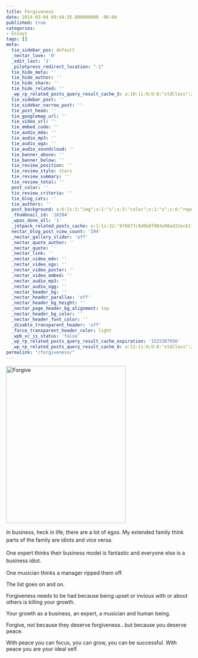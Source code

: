```yaml
---
title: Forgiveness
date: 2014-03-04 09:44:35.000000000 -06:00
published: true
categories:
- Essays
tags: []
meta:
  tie_sidebar_pos: default
  _nectar_love: '0'
  _edit_last: '1'
  _pilotpress_redirect_location: "-1"
  tie_hide_meta: ''
  tie_hide_author: ''
  tie_hide_share: ''
  tie_hide_related: ''
  _wp_rp_related_posts_query_result_cache_5: a:10:{i:0;O:8:"stdClass":2:{s:7:"post_id";s:3:"350";s:5:"score";s:17:"37.25693427236652";}i:1;O:8:"stdClass":2:{s:7:"post_id";s:4:"6678";s:5:"score";s:18:"10.494982275724464";}i:2;O:8:"stdClass":2:{s:7:"post_id";s:4:"2271";s:5:"score";s:18:"10.494982275724464";}i:3;O:8:"stdClass":2:{s:7:"post_id";s:4:"4056";s:5:"score";s:18:"10.177772215322994";}i:4;O:8:"stdClass":2:{s:7:"post_id";s:4:"4593";s:5:"score";s:17:"9.684052059459944";}i:5;O:8:"stdClass":2:{s:7:"post_id";s:2:"39";s:5:"score";s:17:"9.684052059459944";}i:6;O:8:"stdClass":2:{s:7:"post_id";s:4:"2283";s:5:"score";s:17:"8.588772865730721";}i:7;O:8:"stdClass":2:{s:7:"post_id";s:2:"61";s:5:"score";s:17:"8.546666048202527";}i:8;O:8:"stdClass":2:{s:7:"post_id";s:4:"1438";s:5:"score";s:15:"7.7778426494662";}i:9;O:8:"stdClass":2:{s:7:"post_id";s:4:"6870";s:5:"score";s:17:"6.640456638208784";}}
  tie_sidebar_post: ''
  tie_sidebar_narrow_post: ''
  tie_post_head: ''
  tie_googlemap_url: ''
  tie_video_url: ''
  tie_embed_code: ''
  tie_audio_m4a: ''
  tie_audio_mp3: ''
  tie_audio_oga: ''
  tie_audio_soundcloud: ''
  tie_banner_above: ''
  tie_banner_below: ''
  tie_review_position: ''
  tie_review_style: stars
  tie_review_summary: ''
  tie_review_total: ''
  post_color: ''
  tie_review_criteria: ''
  tie_blog_cats: ''
  tie_authors: ''
  post_background: a:6:{s:3:"img";s:1:"s";s:5:"color";s:1:"s";s:6:"repeat";s:0:"";s:10:"attachment";s:0:"";s:3:"hor";s:0:"";s:3:"ver";s:0:"";}
  _thumbnail_id: '10394'
  _wpas_done_all: '1'
  _jetpack_related_posts_cache: a:1:{s:32:"8f6677c9d6b0f903e98ad32ec61f8deb";a:2:{s:7:"expires";i:1504104216;s:7:"payload";a:3:{i:0;a:1:{s:2:"id";i:276;}i:1;a:1:{s:2:"id";i:1406;}i:2;a:1:{s:2:"id";i:268;}}}}
  nectar_blog_post_view_count: '194'
  _nectar_gallery_slider: 'off'
  _nectar_quote_author: ''
  _nectar_quote: ''
  _nectar_link: ''
  _nectar_video_m4v: ''
  _nectar_video_ogv: ''
  _nectar_video_poster: ''
  _nectar_video_embed: ''
  _nectar_audio_mp3: ''
  _nectar_audio_ogg: ''
  _nectar_header_bg: ''
  _nectar_header_parallax: 'off'
  _nectar_header_bg_height: ''
  _nectar_page_header_bg_alignment: top
  _nectar_header_bg_color: ''
  _nectar_header_font_color: ''
  _disable_transparent_header: 'off'
  _force_transparent_header_color: light
  _wpb_vc_js_status: 'false'
  _wp_rp_related_posts_query_result_cache_expiration: '1525367936'
  _wp_rp_related_posts_query_result_cache_6: a:12:{i:0;O:8:"stdClass":2:{s:7:"post_id";s:4:"8434";s:5:"score";s:17:"69.88880032569017";}i:1;O:8:"stdClass":2:{s:7:"post_id";s:3:"688";s:5:"score";s:17:"54.84802635787217";}i:2;O:8:"stdClass":2:{s:7:"post_id";s:3:"271";s:5:"score";s:17:"48.73765387820697";}i:3;O:8:"stdClass":2:{s:7:"post_id";s:4:"1041";s:5:"score";s:17:"46.08397308808518";}i:4;O:8:"stdClass":2:{s:7:"post_id";s:2:"32";s:5:"score";s:17:"46.08397308808518";}i:5;O:8:"stdClass":2:{s:7:"post_id";s:4:"1034";s:5:"score";s:17:"45.25644526655438";}i:6;O:8:"stdClass":2:{s:7:"post_id";s:4:"2784";s:5:"score";s:17:"43.87566815043972";}i:7;O:8:"stdClass":2:{s:7:"post_id";s:3:"350";s:5:"score";s:17:"43.87566815043972";}i:8;O:8:"stdClass":2:{s:7:"post_id";s:3:"324";s:5:"score";s:17:"43.87566815043972";}i:9;O:8:"stdClass":2:{s:7:"post_id";s:4:"8295";s:5:"score";s:17:"34.68524253589728";}i:10;O:8:"stdClass":2:{s:7:"post_id";s:4:"7786";s:5:"score";s:17:"27.90347469023007";}i:11;O:8:"stdClass":2:{s:7:"post_id";s:5:"14801";s:5:"score";s:18:"25.407480049247525";}}
permalink: "/forgiveness/"
---
```

<img class=" wp-image-7175 alignright" src="{{ site.baseurl }}/posts/2014/03/Forgive.png" alt="Forgive" width="324" height="425" />

<span style="line-height: 1.5em;">In business, heck in life, there are a lot of egos. My extended family think parts of the family are idiots and vice versa.</span>

<span style="line-height: 1.5em;">One expert thinks their business model is fantastic and everyone else is a business idiot.</span>

One musician thinks a manager ripped them off.

The list goes on and on.

Forgiveness needs to be had because being upset or invious with or about others is killing your growth.

Your growth as a business, an expert, a musician and human being.

Forgive, not because they deserve forgiveness...but because you deserve peace.

With peace you can focus, you can grow, you can be successful. With peace you are your ideal self.</p>
